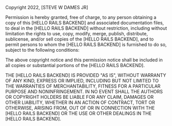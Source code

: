Copyright 2022, [STEVE W DAMES JR]

Permission is hereby granted, free of charge, to any person obtaining a copy of this [HELLO RAILS BACKEND] and associated documentation files, to deal in the [HELLO RAILS BACKEND] without restriction, including without limitation the rights to use, copy, modify, merge, publish, distribute, sublicense, and/or sell copies of the [HELLO RAILS BACKEND], and to permit persons to whom the [HELLO RAILS BACKEND] is furnished to do so, subject to the following conditions:

The above copyright notice and this permission notice shall be included in all copies or substantial portions of the [HELLO RAILS BACKEND].

THE [HELLO RAILS BACKEND] IS PROVIDED "AS IS", WITHOUT WARRANTY OF ANY KIND, EXPRESS OR IMPLIED, INCLUDING BUT NOT LIMITED TO THE WARRANTIES OF MERCHANTABILITY, FITNESS FOR A PARTICULAR PURPOSE AND NONINFRINGEMENT. IN NO EVENT SHALL THE AUTHORS OR COPYRIGHT HOLDERS BE LIABLE FOR ANY CLAIM, DAMAGES OR OTHER LIABILITY, WHETHER IN AN ACTION OF CONTRACT, TORT OR OTHERWISE, ARISING FROM, OUT OF OR IN CONNECTION WITH THE [HELLO RAILS BACKEND] OR THE USE OR OTHER DEALINGS IN THE [HELLO RAILS BACKEND].
